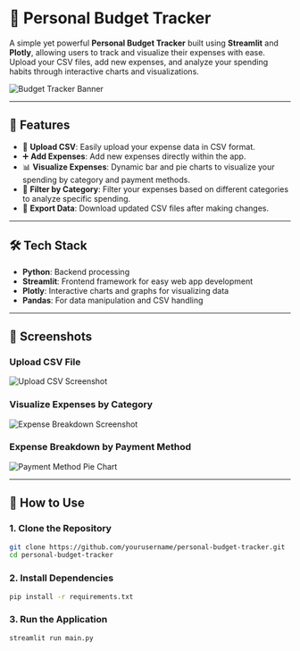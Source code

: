 # 🧾 Personal Budget Tracker

A simple yet powerful **Personal Budget Tracker** built using **Streamlit** and **Plotly**, allowing users to track and visualize their expenses with ease. Upload your CSV files, add new expenses, and analyze your spending habits through interactive charts and visualizations.

![Budget Tracker Banner](https://placekitten.com/1200/300)

---

## 🚀 Features

- 📂 **Upload CSV**: Easily upload your expense data in CSV format.
- ➕ **Add Expenses**: Add new expenses directly within the app.
- 📊 **Visualize Expenses**: Dynamic bar and pie charts to visualize your spending by category and payment methods.
- 📝 **Filter by Category**: Filter your expenses based on different categories to analyze specific spending.
- 💾 **Export Data**: Download updated CSV files after making changes.

---

## 🛠️ Tech Stack

- **Python**: Backend processing
- **Streamlit**: Frontend framework for easy web app development
- **Plotly**: Interactive charts and graphs for visualizing data
- **Pandas**: For data manipulation and CSV handling

---

## 📸 Screenshots

### Upload CSV File
![Upload CSV Screenshot]()

### Visualize Expenses by Category
![Expense Breakdown Screenshot]()

### Expense Breakdown by Payment Method
![Payment Method Pie Chart]()

---

## 📝 How to Use

### 1. Clone the Repository
```bash
git clone https://github.com/yourusername/personal-budget-tracker.git
cd personal-budget-tracker
```

### 2. Install Dependencies
``` bash
pip install -r requirements.txt
```

### 3. Run the Application
```bash
streamlit run main.py
```
